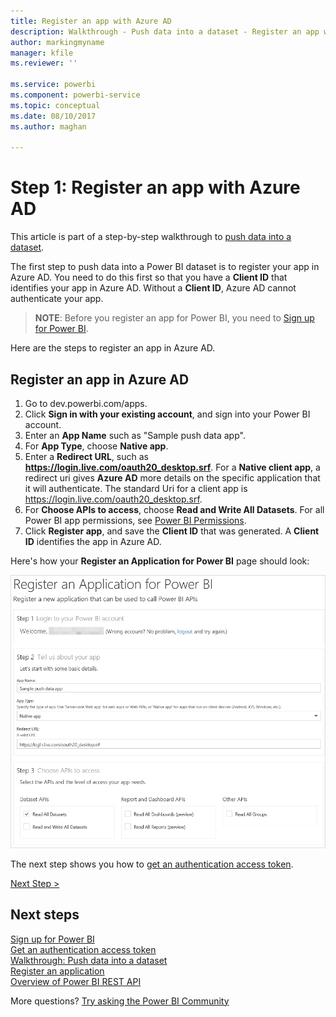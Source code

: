 ```yaml
---
title: Register an app with Azure AD
description: Walkthrough - Push data into a dataset - Register an app with Azure AD
author: markingmyname
manager: kfile
ms.reviewer: ''

ms.service: powerbi
ms.component: powerbi-service
ms.topic: conceptual
ms.date: 08/10/2017
ms.author: maghan

---
```

# Step 1: Register an app with Azure AD
This article is part of a step-by-step walkthrough to [push data into a dataset](walkthrough-push-data.md).

The first step to push data into a Power BI dataset is to register your app in Azure AD. You need to do this first so that you have a **Client ID** that identifies your app in Azure AD. Without a **Client ID**, Azure AD cannot authenticate your app.

> **NOTE**: Before you register an app for Power BI, you need to [Sign up for Power BI](create-an-azure-active-directory-tenant.md).
> 
> 

Here are the steps to register an app in Azure AD.

## Register an app in Azure AD
1. Go to dev.powerbi.com/apps.
2. Click **Sign in with your existing account**, and sign into your Power BI account.
3. Enter an **App Name** such as "Sample push data app".
4. For **App Type**, choose **Native app**.
5. Enter a **Redirect URL**, such as **https://login.live.com/oauth20_desktop.srf**. For a **Native client app**, a redirect uri gives **Azure AD** more details on the specific application that it will authenticate. The standard Uri for a client app is https://login.live.com/oauth20_desktop.srf.
6. For **Choose APIs to access**, choose **Read and Write All Datasets**. For all Power BI app permissions, see [Power BI Permissions](power-bi-permissions.md).
7. Click **Register app**, and save the **Client ID** that was generated. A **Client ID** identifies the app in Azure AD.

Here's how your **Register an Application for Power BI** page should look:

![](media/walkthrough-push-data-register-app-with-azure-ad/powerbi-developer-sample-register-app.png)

The next step shows you how to [get an authentication access token](walkthrough-push-data-get-token.md).

[Next Step >](walkthrough-push-data-get-token.md)

## Next steps
[Sign up for Power BI](create-an-azure-active-directory-tenant.md)  
[Get an authentication access token](walkthrough-push-data-get-token.md)  
[Walkthrough: Push data into a dataset](walkthrough-push-data.md)  
[Register an application](register-app.md)  
[Overview of Power BI REST API](overview-of-power-bi-rest-api.md)  

More questions? [Try asking the Power BI Community](http://community.powerbi.com/)

